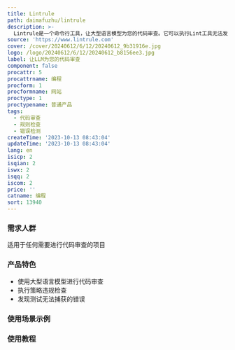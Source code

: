 ```yaml
---
title: Lintrule
path: daimafuzhu/lintrule
description: >-
  Lintrule是一个命令行工具，让大型语言模型为您的代码审查。它可以执行Lint工具无法发现的策略违规，找出您的测试无法捕获的错误，并且超越传统的审查过程，节省团队的时间。价格根据代码行数变动。
source: 'https://www.lintrule.com'
cover: /cover/20240612/6/12/20240612_9b31916e.jpg
logo: /logo/20240612/6/12/20240612_b8156ee3.jpg
label: 让LLM为您的代码审查
component: false
procattr: 5
procattrname: 编程
procform: 1
procformname: 网站
proctype: 1
proctypename: 普通产品
tags:
  - 代码审查
  - 规则检查
  - 错误检测
createTime: '2023-10-13 08:43:04'
updateTime: '2023-10-13 08:43:04'
lang: en
isicp: 2
isqian: 2
iswx: 2
isqq: 2
iscom: 2
price: ''
catname: 编程
sort: 13940
---
```




### 需求人群
适用于任何需要进行代码审查的项目

### 产品特色
- 使用大型语言模型进行代码审查
- 执行策略违规检查
- 发现测试无法捕获的错误

### 使用场景示例


### 使用教程


  
